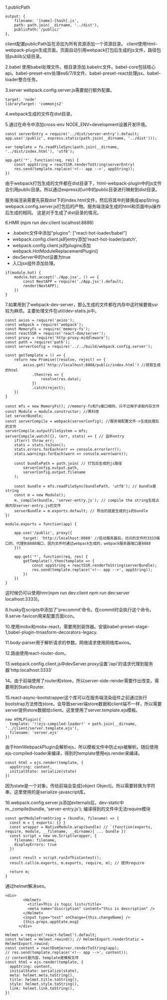 1.publicPath
```
output: {
    filename: '[name]-[hash].js',
    path: path.join(__dirname, '../dist'),
    publicPath:'/public/'
},
```
client配置publicPath旨在添加为所有资源添加一个资源目录。
client使用html-webpack-plugin生成页面，页面自动引用webpack打包后生成的js文件，路径包括publib父级目录。

2.babel
使用babel处理文件。根目录添加.babelrc文件。babel-core包括核心api。babel-preset-env处理es6/7/8文件、babel-preset-react处理jsx。babel-loader整合任务。

3.server
webpack.config.server.js需要就行额外配置。
```
target: 'node'
libraryTarget: 'commonjs2'
```

4.webpack生成的文件在dist目录。

5.通过在命令中添加cross-env NODE_ENV=development设置开发环境。
```
const serverEntry = require('../dist/server-entry').default;
app.use('/public', express.static(path.join(__dirname, '../dist')));

var template = fs.readFileSync(path.join(__dirname, '../dist/index.html'), 'utf8');

app.get('*', function(req, res) {
    const appString = reactSSR.renderToString(serverEntry)
    res.send(template.replace('<!-- app -->', appString));
})
```
由于webpack打包生成的文件都在dist目录下，html-webpack-plugin中的js文件会引用public目录。所以通过express对url中的public目录进行映射到dist目录。

服务端渲染需要先获取dist下的index.html文件，然后将其中的<!-- app -->替换成appString. webpack.config.server.js打包后的产物。服务端渲染生成的html和页面中js操作后生成的相同。
这是对于生成了dist目录的情况。

6.HMR (npm run dev:client localhost:8888)
- .babelrc文件中添加"plugins": ["react-hot-loader/babel"]
- webpack.config.client.js的entry添加'react-hot-loader/patch',
- webpack.config.client.js的plugins添加webpack.HotModuleReplacementPlugin()
- devServer中的hot设置为true
- 入口jsx组件添加处理。
```
if(module.hot) {
    module.hot.accept('./App.jsx', () => {
        const NextAPP = require('./App.jsx').default;
        render(NextAPP);
    })
}
```

7.如果用到了webpack-dev-server，那么生成的文件都在内存中这时候要做ssr较为麻烦。主要处理文件在util/dev-statis.js中。
```
const axios = require('axios');
const webpack = require('webpack');
const MemoryFs = require('memory-fs');
const reactSSR = require('react-dom/server');
const proxy = require('http-proxy-middleware');
const path = require('path');
const serverConfig = require('../../build/webpack.config.server');

const getTemplate = () => {
    return new Promise((resolve, reject) => {
        axios.get('http://localhost:8888/public/index.html') //获取生成的html
            .then(res => {
                resolve(res.data);
            })
            .catch(reject);
    })
}

const mfs = new MemoryFs(); //memory-fs和fs接口相同，只不过用于读取内存文件
const Module = module.constructor; //黑科技
let serverBundle;
const serverCompile = webpack(serverConfig); //服务端配置文件->生成处理后的文件
serverCompile.outputFileSystem = mfs;
serverCompile.watch({}, (err, stats) => { // 监听entry
    if(err) throw err;
    stats = stats.toJson();
    stats.errors.forEach(err => console.error(err));
    stats.warnings.forEach(warn => console.warn(warn));

    const bundlePath = path.join( // 打包后生成的js路径
        serverConfig.output.path,
        serverConfig.output.filename
    );

    const bundle = mfs.readFileSync(bundlePath, 'utf8'); // bundle是string
    const m = new Module();
    m._compile(bundle, 'server-entry.js'); // compile the string生成占用内存server-entry.js的文件
    serverBundle = m.exports.default; // 导出的就是生成的js的bundle
})

module.exports = function(app) {

    app.use('/public', proxy({
        target: 'http://localhost:8888' //启动服务器后，访问的文件时3333端口的，代理到8888端口，因为文件时通过webpack生成的，webpack服务器端口是8888
    }))

    app.get('*', function(req, res) {
        getTemplate().then(template => {
            const appString = reactSSR.renderToString(serverBundle);
            res.send(template.replace('<!-- app -->', appString));
        })
    })
}
```
这时候仍可以使用hmr(npm run dev:client npm run dev:server localhost:3333)。

8.husky在scripts中添加了'precommit'命令。在commit时会执行这个命令。
9.serve-favicon用来配置页面icon。

10.使用mobx和mobx-react，需要用到装饰器。安装babel-preset-stage-1,babel-plugin-trnasform-decorators-legacy.

11.body-parser用于解析请求的参数。网络请求使用网络库axios。

12.路由使用react-router-dom。

13.webpack.config.client.js中devServer.proxy设置'/api'的请求代理到服务器'http:localhost:3333'

14。由于前端使用了router和store，所以server-side-render需要作出改变。需要用到StaticRouter.

15.react-async-bootstrapper这个库可以在服务端渲染组件之前通过执行bootstrap方法修改store。会导致server端store数据和client端不一样，所以需要server提供store数据给client。这里使用了server.template.ejs模板。
```
new HTMLPlugin({
  template: '!!ejs-compiled-loader!' + path.join(__dirname, '../client/server.template.ejs'),
  filename: 'server.ejs'
})
```
由于htmlWebpackPlugin会解析ejs，所以模板文件中防止ejs被解析。随后使用ejs-compiled-loader来编译，得到的template使用ejs.render来编译。
```
const html = ejs.render(template, {
  appString: content,
  initialState: serialize(state)
})
```
因为state是一个对象，传给前端会变成[object Object]。所以需要转换为字符串，这里使用的是serialize-javascript库。

16.webpack.config.server.js添加externals后，dev-static中m._compile(bundle, 'server-entry.js'); 编译得到的文件中无法require模块
```
const getModuleFromString = (bundle, filename) => {
  const m = { exports: {} }
  const wrapper = NativeModule.wrap(bundle) // `(function(exports, require, module, __filename, __dirname){ ... bundle })`
  const script = new vm.Script(wrapper, {
    filename: filename,
    displayErrors: true
  })

  const result = script.runInThisContext();
  result.call(m.exports, m.exports, require, m); // 提供require

  return m;
}
```
通过helmet解决seo。
```
<div>
        <Helmet>
          <title>This is topic list</title>
          <meta name="discription" content="this is description" />
        </Helmet>
        <input type="text" onChange={this.changeName} />
        {this.props.appState.msg}
      </div>
```
```
Helmet = require('react-helmet').default;
const helmet = Helmet.rewind(); // HelmetExport.renderStatic = HelmetExport.rewind;
const content = reactDomServer.renderToString(app);
// res.send(template.replace('<!-- app -->', content));
// content是内容，template是模板文件
const html = ejs.render(template, {
  appString: content,
  initialState: serialize(state),
  meta: helmet.meta.toString(),
  title: helmet.title.toString(),
  style: helmet.style.toString(),
  link: helmet.link.toString(),
})

```


